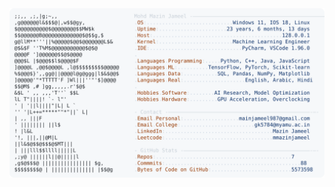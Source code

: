 <picture>
  <source srcset="https://raw.githubusercontent.com/mmazinjameel/mmazinjameel/main/dark_mode.svg?v=1747570666" media="(prefers-color-scheme: dark)">
  <img src="https://raw.githubusercontent.com/mmazinjameel/mmazinjameel/main/light_mode.svg?v=1747570666">
</picture>
